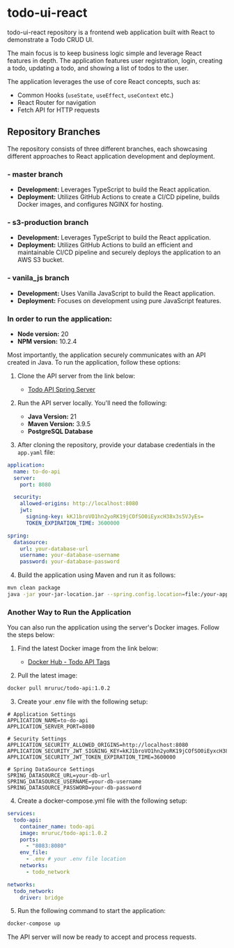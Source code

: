 # todo-ui-react

todo-ui-react repository is a frontend web application built with React to demonstrate a Todo CRUD UI.

The main focus is to keep business logic simple and leverage React features in depth. The application features user registration, login, creating a todo, updating a todo, and showing a list of todos to the user.

The application leverages the use of core React concepts, such as:
- Common Hooks (`useState`, `useEffect`, `useContext` etc.)
- React Router for navigation
- Fetch API for HTTP requests


## Repository Branches

The repository consists of three different branches, each showcasing different approaches to React application development and deployment.

### - master branch
- **Development:** Leverages TypeScript to build the React application.
- **Deployment:** Utilizes GitHub Actions to create a CI/CD pipeline, builds Docker images, and configures NGINX for hosting.

### - s3-production branch
- **Development:** Leverages TypeScript to build the React application.
- **Deployment:** Utilizes GitHub Actions to build an efficient and maintainable CI/CD pipeline and securely deploys the application to an AWS S3 bucket.

### - vanila_js branch
- **Development:** Uses Vanilla JavaScript to build the React application.
- **Deployment:** Focuses on development using pure JavaScript features.


### In order to run the application:

- **Node version:** 20
- **NPM version:** 10.2.4

Most importantly, the application securely communicates with an API created in Java. To run the application, follow these options:

1. Clone the API server from the link below:
   - [Todo API Spring Server](https://github.com/Mruruc/todo-api-spring)

2. Run the API server locally. You'll need the following:

   - **Java Version:** 21
   - **Maven Version:** 3.9.5
   - **PostgreSQL Database**

3. After cloning the repository, provide your database credentials in the `app.yaml` file:

```yaml
application:
  name: to-do-api
  server:
    port: 8080

  security:
    allowed-origins: http://localhost:8080
    jwt:
      signing-key: kKJ1broVO1hn2yoRK19jCOfSO0iEyxcH38x3s5VJyEs=
      TOKEN_EXPIRATION_TIME: 3600000

spring:
  datasource:
    url: your-database-url
    username: your-database-username
    password: your-database-password
```
4. Build the application using Maven and run it as follows:

```bash
mvn clean package
java -jar your-jar-location.jar --spring.config.location=file:/your-app-yaml-file-location/app.yaml

```

### Another Way to Run the Application

You can also run the application using the server's Docker images. Follow the steps below:

1. Find the latest Docker image from the link below:
   - [Docker Hub - Todo API Tags](https://hub.docker.com/r/mruruc/todo-api/tags)

2. Pull the latest image:

```bash
docker pull mruruc/todo-api:1.0.2
```
3. Create your .env file with the following setup:

```
# Application Settings
APPLICATION_NAME=to-do-api
APPLICATION_SERVER_PORT=8080

# Security Settings
APPLICATION_SECURITY_ALLOWED_ORIGINS=http://localhost:8080
APPLICATION_SECURITY_JWT_SIGNING_KEY=kKJ1broVO1hn2yoRK19jCOfSO0iEyxcH38x3s5VJyEs=
APPLICATION_SECURITY_JWT_TOKEN_EXPIRATION_TIME=3600000

# Spring DataSource Settings
SPRING_DATASOURCE_URL=your-db-url
SPRING_DATASOURCE_USERNAME=your-db-username
SPRING_DATASOURCE_PASSWORD=your-db-password
```

4. Create a docker-compose.yml file with the following setup:

```yaml 
services:
  todo-api:
    container_name: todo-api
    image: mruruc/todo-api:1.0.2
    ports:
      - "8083:8080"
    env_file:
      - .env # your .env file location
    networks:
      - todo_network

networks:
  todo_network:
    driver: bridge

```

5. Run the following command to start the application:

```bash 
docker-compose up
```

The API server will now be ready to accept and process requests.